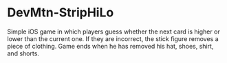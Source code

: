 # DevMtn-StripHiLo

Simple iOS game in which players guess whether the next card is higher or lower than the current one.  If they are incorrect, the stick figure removes a piece of clothing.  Game ends when he has removed his hat, shoes, shirt, and shorts.  
